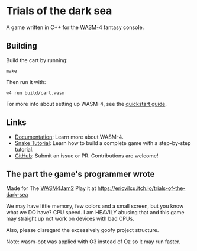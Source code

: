 # Trials of the dark sea

A game written in C++ for the [WASM-4](https://wasm4.org) fantasy console.

## Building

Build the cart by running:

```shell
make
```

Then run it with:

```shell
w4 run build/cart.wasm
```

For more info about setting up WASM-4, see the [quickstart guide](https://wasm4.org/docs/getting-started/setup?code-lang=cpp#quickstart).

## Links

- [Documentation](https://wasm4.org/docs): Learn more about WASM-4.
- [Snake Tutorial](https://wasm4.org/docs/tutorials/snake/goal): Learn how to build a complete game
  with a step-by-step tutorial.
- [GitHub](https://github.com/aduros/wasm4): Submit an issue or PR. Contributions are welcome!


## The part the game's programmer wrote

Made for The [WASM4Jam2](https://itch.io/jam/wasm4-v2)
Play it at https://ericvilcu.itch.io/trials-of-the-dark-sea

We may have little memory, few colors and a small screen, but you know what we DO have? CPU speed.
I am HEAVILY abusing that and this game may straight up not work on devices with bad CPUs.

Also, please disregard the excessively goofy project structure.

Note: wasm-opt was applied with O3 instead of Oz so it may run faster.
